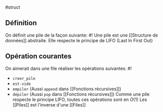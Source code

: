 #struct 
## Définition
On définit une pile de la façon suivante: #!
Une pile est une [[Structure de données]] abstraite. Elle respecte le principe de LIFO (Last In First Out)

## Opération courantes
On aimerait dans une file réaliser les opérations suivantes: #!

- `creer_pile`
- `est-vide`
- `empiler` (Aussi `append` dans [[Fonctions récursives]])
- `dépiler` (Aussi `pop` dans [[Fonctions récursives]])
Comme une pile respecte le principe LIFO, toutes ces opérations sont en $O(1)$
Les [[Piles]] est l'inverse d'une [[Files]]